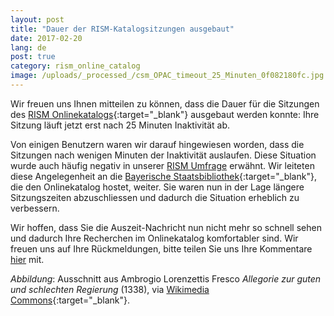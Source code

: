 ```yaml
---
layout: post
title: "Dauer der RISM-Katalogsitzungen ausgebaut"
date: 2017-02-20
lang: de
post: true
category: rism_online_catalog
image: /uploads/_processed_/csm_OPAC_timeout_25_Minuten_0f082180fc.jpg
---
```



Wir freuen uns Ihnen mitteilen zu können, dass die Dauer für die Sitzungen des [RISM Onlinekatalogs](http://opac.rism.info/){:target="_blank"} ausgebaut werden konnte: Ihre Sitzung läuft jetzt erst nach 25 Minuten Inaktivität ab.

Von einigen Benutzern waren wir darauf hingewiesen worden, dass die Sitzungen nach wenigen Minuten der Inaktivität auslaufen. Diese Situation wurde auch häufig negativ in unserer [RISM Umfrage](/de/community/rism-nutzerstudie.html "Opens internal link in current window") erwähnt. Wir leiteten diese Angelegenheit an die [Bayerische Staatsbibliothek](https://www.bsb-muenchen.de/en/){:target="_blank"}, die den Onlinekatalog hostet, weiter. Sie waren nun in der Lage längere Sitzungszeiten abzuschliessen und dadurch die Situation erheblich zu verbessern.

Wir hoffen, dass Sie die Auszeit-Nachricht nun nicht mehr so schnell sehen und dadurch Ihre Recherchen im Onlinekatalog komfortabler sind. Wir freuen uns auf Ihre Rückmeldungen, bitte teilen Sie uns Ihre Kommentare [hier](/de/service/feedback.html "Opens internal link in current window") mit.



_Abbildung_: Ausschnitt aus Ambrogio Lorenzettis Fresco _Allegorie zur guten und schlechten Regierung_ (1338), via [Wikimedia Commons](https://commons.wikimedia.org/wiki/File%3AAmbrogio_Lorenzetti_002-detail-Temperance.jpg){:target="_blank"}.



<script type="text/javascript">var switchTo5x=true;</script><script type="text/javascript" src="http://w.sharethis.com/button/buttons.js"></script><script type="text/javascript">stLight.options({publisher: "9b601438-1ce1-49d8-bfd7-9cff5df54c17", doNotHash: false, doNotCopy: false, hashAddressBar: false});</script>